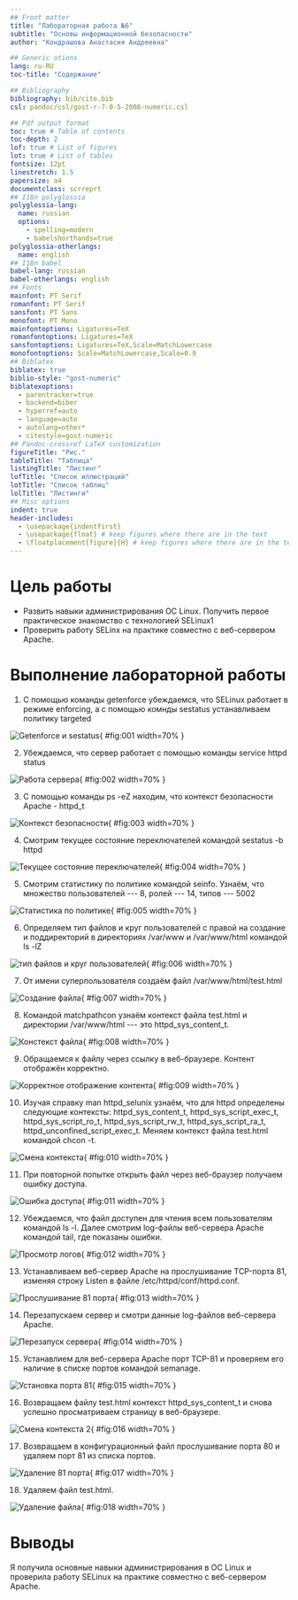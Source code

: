 ```yaml
---
## Front matter
title: "Лабораторная работа №6"
subtitle: "Основы информационной безопасности"
author: "Кондрашова Анастасия Андреевна"

## Generic otions
lang: ru-RU
toc-title: "Содержание"

## Bibliography
bibliography: bib/cite.bib
csl: pandoc/csl/gost-r-7-0-5-2008-numeric.csl

## Pdf output format
toc: true # Table of contents
toc-depth: 2
lof: true # List of figures
lot: true # List of tables
fontsize: 12pt
linestretch: 1.5
papersize: a4
documentclass: scrreprt
## I18n polyglossia
polyglossia-lang:
  name: russian
  options:
	- spelling=modern
	- babelshorthands=true
polyglossia-otherlangs:
  name: english
## I18n babel
babel-lang: russian
babel-otherlangs: english
## Fonts
mainfont: PT Serif
romanfont: PT Serif
sansfont: PT Sans
monofont: PT Mono
mainfontoptions: Ligatures=TeX
romanfontoptions: Ligatures=TeX
sansfontoptions: Ligatures=TeX,Scale=MatchLowercase
monofontoptions: Scale=MatchLowercase,Scale=0.9
## Biblatex
biblatex: true
biblio-style: "gost-numeric"
biblatexoptions:
  - parentracker=true
  - backend=biber
  - hyperref=auto
  - language=auto
  - autolang=other*
  - citestyle=gost-numeric
## Pandoc-crossref LaTeX customization
figureTitle: "Рис."
tableTitle: "Таблица"
listingTitle: "Листинг"
lofTitle: "Список иллюстраций"
lotTitle: "Список таблиц"
lolTitle: "Листинги"
## Misc options
indent: true
header-includes:
  - \usepackage{indentfirst}
  - \usepackage{float} # keep figures where there are in the text
  - \floatplacement{figure}{H} # keep figures where there are in the text
---
```


# Цель работы

- Развить навыки администрирования ОС Linux. Получить первое практическое знакомство с технологией SELinux1
- Проверить работу SELinx на практике совместно с веб-сервером
Apache.

# Выполнение лабораторной работы

1. С помощью команды getenforce убеждаемся, что SELinux работает в режиме enforcing, а с помощью комнды sestatus устанавливаем политику targeted

![Getenforce и sestatus ](image/01.png){ #fig:001 width=70% }

2. Убеждаемся, что сервер работает с помощью команды service httpd status

![Работа сервера](image/02.png){ #fig:002 width=70% }

3. С помощью команды ps -eZ находим, что контекст безопасности Apache - httpd_t

![Контекст безопасности](image/03.png){ #fig:003 width=70% }

4. Смотрим текущее состояние переключателей командой sestatus -b httpd

![Текущее состояние переключателей](image/04.png){ #fig:004 width=70% }

5. Смотрим статистику по политике командой seinfo. Узнаём, что множество пользователей --- 8, ролей --- 14, типов --- 5002

![Статистика по политике](image/05.png){ #fig:005 width=70% }

6. Определяем тип файлов и круг пользователей с правой на создание и поддиректорий в директориях /var/www и /var/www/html командой ls -lZ

![тип файлов и круг пользователей](image/06.png){ #fig:006 width=70% }

7. От имени суперпользователя создаём файл /var/www/html/test.html

![Создание файла](image/07.png){ #fig:007 width=70% }

8. Командой matchpathcon узнаём контекст файла test.html и директории /var/www/html --- это httpd_sys_content_t.

![Констекст файла](image/08.png){ #fig:008 width=70% }

9. Обращаемся к файлу через ссылку в веб-браузере. Контент отображён корректно.

![Корректное отображение контента](image/09.png){ #fig:009 width=70% }

10. Изучая справку man httpd_selunix узнаём, что для httpd определены следующие контексты: httpd_sys_content_t, httpd_sys_script_exec_t, httpd_sys_script_ro_t, httpd_sys_script_rw_t, httpd_sys_script_ra_t, httpd_unconfined_script_exec_t. Меняем контекст файла test.html командой chcon -t.

![Смена контекста](image/10.png){ #fig:010 width=70% }

11. При повторной попытке открыть файл через веб-браузер получаем ошибку доступа.

![Ошибка доступа](image/11.png){ #fig:011 width=70% }

12. Убеждаемся, что файл доступен для чтения всем пользователям командой ls -l. Далее смотрим log-файлы веб-сервера Apache командой tail, где показаны ошибки.

![Просмотр логов](image/12.png){ #fig:012 width=70% }

13. Устанавливаем веб-сервер Apache на прослушивание TCP-порта 81, изменяя строку Listen в файле /etc/httpd/conf/httpd.conf.

![Прослушивание 81 порта](image/13.png){ #fig:013 width=70% }

14. Перезапускаем сервер и смотри данные log-файлов веб-сервера Apache.

![Перезапуск сервера](image/14.png){ #fig:014 width=70% }

15. Устанавлием для веб-сервера Apache порт TCP-81 и проверяем его наличие в списке портов командой semanage.

![Установка порта 81](image/15.png){ #fig:015 width=70% }

16. Возвращаем файлу test.html контекст httpd_sys_content_t и снова успешно просматриваем страницу в веб-браузере.

![Смена контекста 2](image/16.png){ #fig:016 width=70% }

17. Возвращаем в конфигурационный файл прослушивание порта 80 и удаляем порт 81 из списка портов.

![Удаление 81 порта](image/17.png){ #fig:017 width=70% }

18. Удаляем файл test.html.

![Удаление файла](image/18.png){ #fig:018 width=70% }

# Выводы

Я получила основные навыки администрирования в OC Linux и проверила работу SELinux на практике совместно с веб-сервером Apache.
